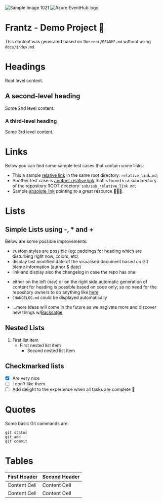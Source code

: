 ![Sample Image 1021](https://yavuzceliker.github.io/sample-images/image-1021.jpg)
![Azure EventHub logo](https://github.com/DanskeStatsbaner/aeh-docs/blob/main/aeh.jpg?raw=true)
 
# Frantz - Demo Project 🚀

This content was generated based on the `root/README.md` without using `docs/index.md`.

# Headings
Root level content.

## A second-level heading
Some 2nd level content.

### A third-level heading
Some 3rd level content.

# Links
Below you can find some sample test cases that contain some links:

- This a sample [relative link](relative_link.md) in the same root directory: `relative_link.md`;
- Another test case is [another relative link](sub/sub_relative_link.md) that is found in a subdirectory of the repository ROOT directory: `sub/sub_relative_link.md`;
- Sample [absolute link](https://www.dsb.dk) pointing to a great resource :bullettrain_side::train::train:.

# Lists

## Simple Lists using -, * and +
Below are some possible improvements:

- custom styles are possible (eg: paddings for heading which are disturbing right now, colors, etc)
- display last modified date of the visualised document based on Git blame information (author & date)
- link and display also the changelog in case the repo has one
* either on the left (nav) or on the right side automatic generation of content for heading is possible based on code only; so no need for the repository owners to do anything like [here](/docs/default/component/sapis-alstomic5)
* `CHANGELOG.md` could be displayed automatically
+ ...more ideas will come in the future as we nagivate more and discover new things w/[Backsatge](https://backstage.io/docs/features/techdocs/)

## Nested Lists
1. First list item
   - First nested list item
     - Second nested list item

## Checkmarked lists
- [x] Are very nice
- [ ] I don't like them
- [ ] Add delight to the experience when all tasks are complete :tada:

# Quotes
Some basic Git commands are:
```
git status
git add
git commit
```

# Tables
| First Header  | Second Header |
| ------------- | ------------- |
| Content Cell  | Content Cell  |
| Content Cell  | Content Cell  |
